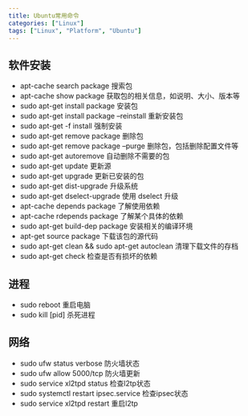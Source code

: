 ```yaml
---
title: Ubuntu常用命令
categories: ["Linux"]
tags: ["Linux", "Platform", "Ubuntu"]
---
```


## 软件安装

- apt-cache search package 搜索包
- apt-cache show package 获取包的相关信息，如说明、大小、版本等
- sudo apt-get install package 安装包
- sudo apt-get install package –reinstall 重新安装包
- sudo apt-get -f install 强制安装
- sudo apt-get remove package 删除包
- sudo apt-get remove package –purge 删除包，包括删除配置文件等
- sudo apt-get autoremove 自动删除不需要的包
- sudo apt-get update 更新源
- sudo apt-get upgrade 更新已安装的包
- sudo apt-get dist-upgrade 升级系统
- sudo apt-get dselect-upgrade 使用 dselect 升级
- apt-cache depends package 了解使用依赖
- apt-cache rdepends package 了解某个具体的依赖
- sudo apt-get build-dep package 安装相关的编译环境
- apt-get source package 下载该包的源代码
- sudo apt-get clean && sudo apt-get autoclean 清理下载文件的存档
- sudo apt-get check 检查是否有损坏的依赖

## 进程

- sudo reboot 重启电脑
- sudo kill [pid] 杀死进程

## 网络

- sudo ufw status verbose 防火墙状态
- sudo ufw allow 5000/tcp 防火墙更新
- sudo service xl2tpd status 检查l2tp状态 
- sudo systemctl restart ipsec.service 检查ipsec状态 
- sudo service xl2tpd restart 重启l2tp